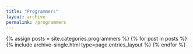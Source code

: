 ```yaml
---
title: "Programmers"
layout: archive
permalink: /programmers
---
```



{% assign posts = site.categories.programmers %}
{% for post in posts %} {% include archive-single.html type=page.entries_layout %} {% endfor %}
